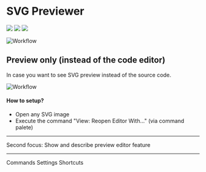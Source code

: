 # SVG Previewer

[![](https://vsmarketplacebadge.apphb.com/version/vitaliymaz.vscode-svg-previewer.svg)](https://marketplace.visualstudio.com/items?itemName=vitaliymaz.vscode-svg-previewer)
[![](https://vsmarketplacebadge.apphb.com/downloads/vitaliymaz.vscode-svg-previewer.svg)](https://marketplace.visualstudio.com/items?itemName=vitaliymaz.vscode-svg-previewer)
[![](https://vsmarketplacebadge.apphb.com/rating/vitaliymaz.vscode-svg-previewer.svg)](https://marketplace.visualstudio.com/items?itemName=vitaliymaz.vscode-svg-previewer)

![Workflow](media/preview.gif)


## Preview only (instead of the code editor)

In case you want to see SVG preview instead of the source code.

![Workflow](media/preview-editor.gif)

#### How to setup?
- Open any SVG image
- Execute the command "View: Reopen Editor With..." (via command palete)

---

Second focus:
Show and describe preview editor feature

---

Commands
Settings
Shortcuts
